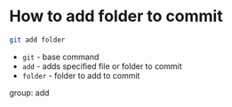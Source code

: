 # How to add folder to commit

```bash
git add folder
```

- `git` - base command
- `add` - adds specified file or folder to commit
- `folder` - folder to add to commit

group: add


